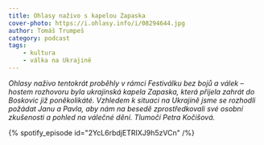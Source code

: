 ```yaml
---
title: Ohlasy naživo s kapelou Zapaska
cover-photo: https://i.ohlasy.info/i/08294644.jpg
author: Tomáš Trumpeš
category: podcast
tags:
    - kultura
    - válka na Ukrajině
---
```


*Ohlasy naživo tentokrát proběhly v rámci Festiválku bez bojů a válek – hostem rozhovoru byla ukrajinská kapela Zapaska, která přijela zahrát do Boskovic již poněkolikáté. Vzhledem k situaci na Ukrajině jsme se rozhodli požádat Janu a Pavla, aby nám na besedě zprostředkovali své osobní zkušenosti a pohled na válečné dění. Tlumočí Petra Kočišová.*

{% spotify_episode id="2YcL6rbdjETRIXJ9h5zVCn" /%}